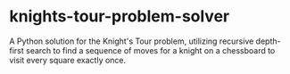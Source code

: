 # knights-tour-problem-solver
A Python solution for the Knight's Tour problem, utilizing recursive depth-first search to find a sequence of moves for a knight on a chessboard to visit every square exactly once.
